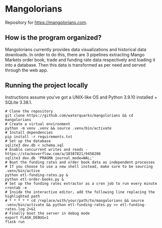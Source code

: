 # Mangolorians

Repository for https://mangolorians.com.

## How is the program organized?

Mangolorians currently provides data visualizations and historical data downloads. In order to do this, there are 3 pipelines extracting Mango Markets order book, trade and funding rate data respectively and loading it into a  database. Then this data is transformed as per need and served through the web app.

## Running the project locally

Instructions assume you've got a UNIX-like OS and Python 3.9.10 installed + SQLite 3.38.1. 

```shell
# Clone the repository
git clone https://github.com/waterquarks/mangolorians && cd mangolorians
# Create a virtual environment
python -m venv .venv && source .venv/bin/activate
# Install dependencies 
pip install -r requirements.txt
# Set up the database
sqlite3 dev.db < schema.sql
# Enable concurrent writes and reads - https://stackoverflow.com/a/10387821/9458208
sqlite3 dev.db 'PRAGMA journal_mode=WAL;'
# Boot the funding rates and order book data as independent processes
# If you choose to use a new shell instead, make sure to be sourcing .venv/bin/active
python etl-funding-rates.py &
python etl-order-books.py &
# Set up the funding rates extractor as a cron job to run every minute
crontab -e
# Inside the interactive editor, add the following line replacing the highlighted path
# * * * * * cd /replace/with/your/path/to/mangalorians && source .venv/bin/activate && python etl-funding-rates.py >> etl-funding-rates.log 2>&1
# Finally boot the server in debug mode
export FLASK_DEBUG=1
flask run
```